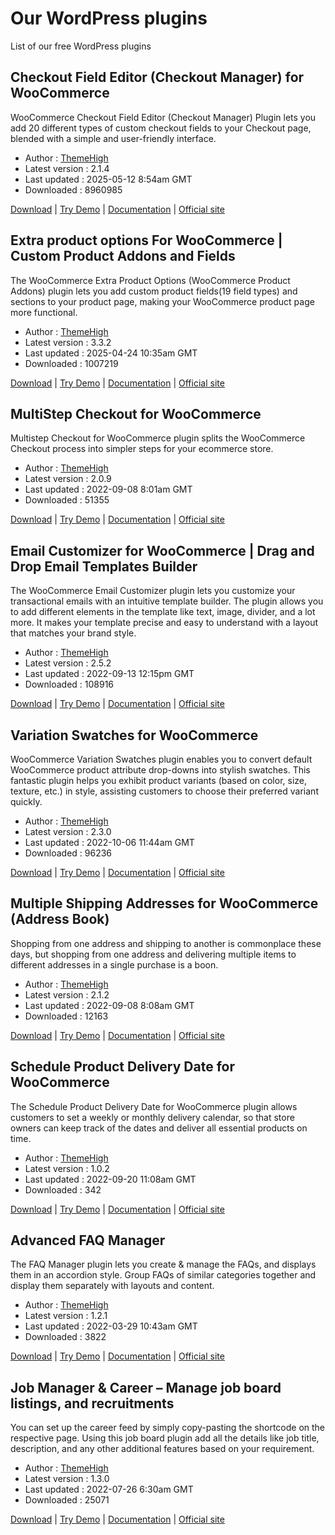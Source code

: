 # Our WordPress plugins

List of our free WordPress plugins

## Checkout Field Editor (Checkout Manager) for WooCommerce
WooCommerce Checkout Field Editor (Checkout Manager) Plugin lets you add 20 different types of custom checkout fields to your Checkout page, blended with a simple and user-friendly interface.

 - Author : [ThemeHigh](https://www.themehigh.com/?utm_source=our_git_repo)
 - Latest version : 2.1.4
 - Last updated : 2025-05-12 8:54am GMT
 - Downloaded : 8960985

[Download](https://wordpress.org/plugins/woo-checkout-field-editor-pro/) | [Try Demo](https://flydemos.com/wcfe/?utm_source=our_git_repo) | [Documentation](https://www.themehigh.com/docs/category/checkout-field-editor-for-woocommerce/?utm_source=our_git_repo) | [Official site](https://www.themehigh.com/product/woocommerce-checkout-field-editor-pro/?utm_source=our_git_repo)

## Extra product options For WooCommerce | Custom Product Addons and Fields
The WooCommerce Extra Product Options (WooCommerce Product Addons) plugin lets you add custom product fields(19 field types) and sections to your product page, making your WooCommerce product page more functional.

 - Author : [ThemeHigh](https://www.themehigh.com/?utm_source=our_git_repo)
 - Latest version : 3.3.2
 - Last updated : 2025-04-24 10:35am GMT
 - Downloaded : 1007219

[Download](https://wordpress.org/plugins/woo-extra-product-options/) | [Try Demo](https://flydemos.com/wepo/?utm_source=our_git_repo) | [Documentation](https://www.themehigh.com/docs/category/extra-product-option-for-woocommerce/?utm_source=our_git_repo) | [Official site](https://www.themehigh.com/product/woocommerce-extra-product-options/?utm_source=our_git_repo)

## MultiStep Checkout for WooCommerce
Multistep Checkout for WooCommerce plugin splits the WooCommerce Checkout process into simpler steps for your ecommerce store.

 - Author : [ThemeHigh](https://www.themehigh.com/?utm_source=our_git_repo)
 - Latest version : 2.0.9
 - Last updated : 2022-09-08 8:01am GMT
 - Downloaded : 51355

[Download](https://wordpress.org/plugins/woo-multistep-checkout/) | [Try Demo](https://flydemos.com/wmsc/?utm_source=our_git_repo) | [Documentation](https://www.themehigh.com/docs/category/multi-step-checkout-for-woocommerce/?utm_source=our_git_repo) | [Official site](https://www.themehigh.com/product/woocommerce-multi-step-checkout/?utm_source=our_git_repo)

## Email Customizer for WooCommerce | Drag and Drop Email Templates Builder
The WooCommerce Email Customizer plugin lets you customize your transactional emails with an intuitive template builder. The plugin allows you to add different elements in the template like text, image, divider, and a lot more. It makes your template precise and easy to understand with a layout that matches your brand style.

 - Author : [ThemeHigh](https://www.themehigh.com/?utm_source=our_git_repo)
 - Latest version : 2.5.2
 - Last updated : 2022-09-13 12:15pm GMT
 - Downloaded : 108916

[Download](https://wordpress.org/plugins/email-customizer-for-woocommerce/) | [Try Demo](https://flydemos.com/wecm/?utm_source=our_git_repo) | [Documentation](https://www.themehigh.com/docs/category/email-customizer-for-woocommerce/?utm_source=our_git_repo) | [Official site](https://www.themehigh.com/product/woocommerce-email-customizer/?utm_source=our_git_repo)

## Variation Swatches for WooCommerce
WooCommerce Variation Swatches plugin enables you to convert default WooCommerce product attribute drop-downs into stylish swatches. This fantastic plugin helps you exhibit product variants (based on color, size, texture, etc.) in style, assisting customers to choose their preferred variant quickly.

 - Author : [ThemeHigh](https://www.themehigh.com/?utm_source=our_git_repo)
 - Latest version : 2.3.0
 - Last updated : 2022-10-06 11:44am GMT
 - Downloaded : 96236

[Download](https://wordpress.org/plugins/product-variation-swatches-for-woocommerce/) | [Try Demo](https://flydemos.com/wpvs/?utm_source=our_git_repo) | [Documentation](https://www.themehigh.com/docs/category/variation-swatches-for-woocommerce/?utm_source=our_git_repo) | [Official site](https://www.themehigh.com/product/woocommerce-product-variation-swatches/?utm_source=our_git_repo)

## Multiple Shipping Addresses for WooCommerce (Address Book)
Shopping from one address and shipping to another is commonplace these days, but shopping from one address and delivering multiple items to different addresses in a single purchase is a boon.

 - Author : [ThemeHigh](https://www.themehigh.com/?utm_source=our_git_repo)
 - Latest version : 2.1.2
 - Last updated : 2022-09-08 8:08am GMT
 - Downloaded : 12163

[Download](https://wordpress.org/plugins/themehigh-multiple-addresses/) | [Try Demo](https://flydemos.com/wmap/?utm_source=our_git_repo) | [Documentation](https://www.themehigh.com/docs/category/multiple-shipping-addresses-for-woocommerce/?utm_source=our_git_repo) | [Official site](https://www.themehigh.com/product/woocommerce-multiple-addresses-pro/?utm_source=our_git_repo)

## Schedule Product Delivery Date for WooCommerce
The Schedule Product Delivery Date for WooCommerce plugin allows customers to set a weekly or monthly delivery calendar, so that store owners can keep track of the dates and deliver all essential products on time.

 - Author : [ThemeHigh](https://www.themehigh.com/?utm_source=our_git_repo)
 - Latest version : 1.0.2
 - Last updated : 2022-09-20 11:08am GMT
 - Downloaded : 342

[Download](https://wordpress.org/plugins/schedule-product-delivery-date-for-woocommerce/) | [Try Demo](https://flydemos.com/sd/?utm_source=our_git_repo) | [Documentation](https://www.themehigh.com/docs/category/scheduled-delivery-for-woocommerce/?utm_source=our_git_repo) | [Official site](https://www.themehigh.com/product/schedule-delivery-for-woocommerce/?utm_source=our_git_repo)

## Advanced FAQ Manager
The FAQ Manager plugin lets you create & manage the FAQs, and displays them in an accordion style. Group FAQs of similar categories together and display them separately with layouts and content.

 - Author : [ThemeHigh](https://www.themehigh.com/?utm_source=our_git_repo)
 - Latest version : 1.2.1
 - Last updated : 2022-03-29 10:43am GMT
 - Downloaded : 3822

[Download](https://wordpress.org/plugins/advanced-faq-manager/) | [Try Demo](https://flydemos.com/faq/?utm_source=our_git_repo) | [Documentation](https://www.themehigh.com/docs/category/advanced-faq-manager/?utm_source=our_git_repo) | [Official site](https://www.themehigh.com/product/advanced-faq-manager/?utm_source=our_git_repo)

## Job Manager &amp; Career &#8211; Manage job board listings, and recruitments
You can set up the career feed by simply copy-pasting the shortcode on the respective page. Using this job board plugin add all the details like job title, description, and any other additional features based on your requirement.

 - Author : [ThemeHigh](https://www.themehigh.com/?utm_source=our_git_repo)
 - Latest version : 1.3.0
 - Last updated : 2022-07-26 6:30am GMT
 - Downloaded : 25071
 
[Download](https://wordpress.org/plugins/job-manager-career/?utm_source=our_git_repo) | [Try Demo](https://flydemos.com/thjm/?utm_source=our_git_repo) | [Documentation](https://www.themehigh.com/docs/category/job-manager-career/?utm_source=our_git_repo) | [Official site](https://www.themehigh.com/product/job-manager-career/?utm_source=our_git_repo)